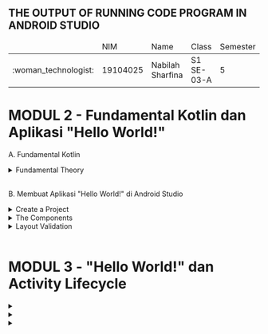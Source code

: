 ## THE OUTPUT OF RUNNING CODE PROGRAM IN ANDROID STUDIO
<table>
    <thead>
        <tr>
            <td></td>
            <td>NIM</td>
            <td>Name</td>
            <td>Class</td>
            <td>Semester</td>
        </tr>
    </thead>
    <tbody>
        <tr>
            <td>:woman_technologist:</td>
            <td>19104025</td>
            <td>Nabilah Sharfina</td>
            <td>S1 SE-03-A</td>
            <td>5</td>
        </tr>
    </tbody>
</table>

# MODUL 2 - Fundamental Kotlin dan Aplikasi "Hello World!"
A. Fundamental Kotlin
<details>
    <summary>Fundamental Theory</summary>
 
 1. Hello World!
    <img src=""></img>
 2. Data Type
    <img src=""></img>
 3. Characters
    <img src=""></img>
 4. Array
    <img src=""></img>
 5. Functions
    <img src=""></img>
 6. If Expressions
    <img src=""></img>
 7. Elvis Operator
    <img src=""></img>
 8. String Template
    <img src=""></img>
 9. When Expressions
    <img src=""></img>
 10. While Expressions
    <img src=""></img>
 11. For Loop
    <img src=""></img>
</details>
<br>

B. Membuat Aplikasi "Hello World!" di Android Studio
<details>
    <summary>Create a Project</summary>
    <p></p>
</details>
<details>
    <summary>The Components</summary>
</details>
<details>
    <summary>Layout Validation</summary>
    <img src="https://user-images.githubusercontent.com/58089002/152164595-e4668d6d-49a1-4862-bf81-4c3c221550f5.png"></img>
    <img src="https://user-images.githubusercontent.com/58089002/152164732-a1ee8c57-7b39-43c1-97ed-c2a93922961d.png"></img>
</details>
<br>

# MODUL 3 - "Hello World!" dan Activity Lifecycle
<details>
    <summary></summary>
   <img src=""></img>
</details>
<details>
    <summary></summary>
    <img src=""></img>
</details>
<details>
    <summary></summary>
    <img src=""></img>
</details>
